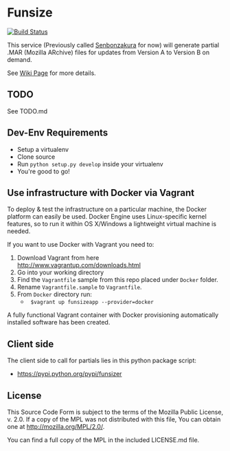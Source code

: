 Funsize
============

[![Build Status](https://travis-ci.org/mozilla/build-funsize.svg?branch=master)](https://travis-ci.org/mozilla/build-funsize)

This service (Previously called [Senbonzakura](http://en.wikipedia.org/wiki/Byakuya_Kuchiki#Senbonzakura)
for now) will generate partial .MAR (Mozilla ARchive) files for updates from
Version A to Version B on demand.


See [Wiki Page](https://wiki.mozilla.org/User:Ffledgling/Senbonzakura) for more details.

TODO
----

See TODO.md

Dev-Env Requirements
--------------------

- Setup a virtualenv
- Clone source
- Run `python setup.py develop` inside your virtualenv
- You're good to go!

Use infrastructure with Docker via Vagrant
------------------------------------------

To deploy & test the infrastructure on a particular machine, the Docker platform can easily be used.
Docker Engine uses Linux-specific kernel features, so to run it within OS X/Windows a lightweight virtual machine is needed.

If you want to use Docker with Vagrant you need to:

   1. Download Vagrant from here http://www.vagrantup.com/downloads.html
   2. Go into your working directory
   3. Find the `Vagrantfile` sample from this repo placed under `Docker` folder.
   4. Rename `Vagrantfile.sample` to `Vagrantfile`.
   5. From `Docker` directory run:
       * ` $vagrant up funsizeapp --provider=docker`


A fully functional Vagrant container with Docker provisioning automatically installed software has been created.

Client side
-----------

The client side to call for partials lies in this python package script:
- https://pypi.python.org/pypi/funsizer


License
-------

This Source Code Form is subject to the terms of the Mozilla Public
License, v. 2.0. If a copy of the MPL was not distributed with this
file, You can obtain one at http://mozilla.org/MPL/2.0/.

You can find a full copy of the MPL in the included LICENSE.md file.
